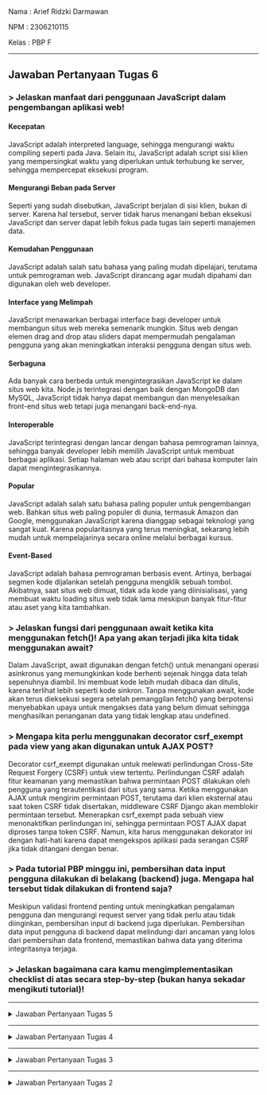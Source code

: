 Nama : Arief Ridzki Darmawan

NPM : 2306210115

Kelas : PBP F

---
## Jawaban Pertanyaan Tugas 6

### > Jelaskan manfaat dari penggunaan JavaScript dalam pengembangan aplikasi web!
#### Kecepatan
JavaScript adalah interpreted language, sehingga mengurangi waktu compiling seperti pada Java. Selain itu, JavaScript adalah script sisi klien yang mempersingkat waktu yang diperlukan untuk terhubung ke server, sehingga mempercepat eksekusi program.

#### Mengurangi Beban pada Server
Seperti yang sudah disebutkan, JavaScript berjalan di sisi klien, bukan di server. Karena hal tersebut, server tidak harus menangani beban eksekusi JavaScript dan server dapat lebih fokus pada tugas lain seperti manajemen data.

#### Kemudahan Penggunaan
JavaScript adalah salah satu bahasa yang paling mudah dipelajari, terutama untuk pemrograman web. JavaScript dirancang agar mudah dipahami dan digunakan oleh web developer.

#### Interface yang Melimpah
JavaScript menawarkan berbagai interface bagi developer untuk membangun situs web mereka semenarik mungkin. Situs web dengan elemen drag and drop atau sliders dapat mempermudah pengalaman pengguna yang akan meningkatkan interaksi pengguna dengan situs web.

#### Serbaguna
Ada banyak cara berbeda untuk mengintegrasikan JavaScript ke dalam situs web kita. Node.js terintegrasi dengan baik dengan MongoDB dan MySQL, JavaScript tidak hanya dapat membangun dan menyelesaikan front-end situs web tetapi juga menangani back-end-nya.

#### Interoperable
JavaScript terintegrasi dengan lancar dengan bahasa pemrograman lainnya, sehingga banyak developer lebih memilih JavaScript untuk membuat berbagai aplikasi. Setiap halaman web atau script dari bahasa komputer lain dapat mengintegrasikannya.

#### Popular
JavaScript adalah salah satu bahasa paling populer untuk pengembangan web. Bahkan situs web paling populer di dunia, termasuk Amazon dan Google, menggunakan JavaScript karena dianggap sebagai teknologi yang sangat kuat. Karena popularitasnya yang terus meningkat, sekarang lebih mudah untuk mempelajarinya secara online melalui berbagai kursus.

#### Event-Based
JavaScript adalah bahasa pemrograman berbasis event. Artinya, berbagai segmen kode dijalankan setelah pengguna mengklik sebuah tombol. Akibatnya, saat situs web dimuat, tidak ada kode yang diinisialisasi, yang membuat waktu loading situs web tidak lama meskipun banyak fitur-fitur atau aset yang kita tambahkan.

### > Jelaskan fungsi dari penggunaan await ketika kita menggunakan fetch()! Apa yang akan terjadi jika kita tidak menggunakan await?
Dalam JavaScript, await digunakan dengan fetch() untuk menangani operasi asinkronus yang memungkinkan kode berhenti sejenak hingga data telah sepenuhnya diambil. Ini membuat kode lebih mudah dibaca dan ditulis, karena terlihat lebih seperti kode sinkron. Tanpa menggunakan await, kode akan terus dieksekusi segera setelah pemanggilan fetch() yang berpotensi menyebabkan upaya untuk mengakses data yang belum dimuat sehingga menghasilkan penanganan data yang tidak lengkap atau undefined. 

### > Mengapa kita perlu menggunakan decorator csrf_exempt pada view yang akan digunakan untuk AJAX POST?
Decorator csrf_exempt digunakan untuk melewati perlindungan Cross-Site Request Forgery (CSRF) untuk view tertentu. Perlindungan CSRF adalah fitur keamanan yang memastikan bahwa permintaan POST dilakukan oleh pengguna yang terautentikasi dari situs yang sama. Ketika menggunakan AJAX untuk mengirim permintaan POST, terutama dari klien eksternal atau saat token CSRF tidak disertakan, middleware CSRF Django akan memblokir permintaan tersebut. Menerapkan csrf_exempt pada sebuah view menonaktifkan perlindungan ini, sehingga permintaan POST AJAX dapat diproses tanpa token CSRF. Namun, kita harus menggunakan dekorator ini dengan hati-hati karena dapat mengekspos aplikasi pada serangan CSRF jika tidak ditangani dengan benar.

### > Pada tutorial PBP minggu ini, pembersihan data input pengguna dilakukan di belakang (backend) juga. Mengapa hal tersebut tidak dilakukan di frontend saja?
Meskipun validasi frontend penting untuk meningkatkan pengalaman pengguna dan mengurangi request server yang tidak perlu atau tidak diinginkan, pembersihan input di backend juga diperlukan. Pembersihan data input pengguna di backend dapat melindungi dari ancaman yang lolos dari pembersihan data frontend, memastikan bahwa data yang diterima integritasnya terjaga.

### > Jelaskan bagaimana cara kamu mengimplementasikan checklist di atas secara step-by-step (bukan hanya sekadar mengikuti tutorial)!


---
<details>
<summary>Jawaban Pertanyaan Tugas 5</summary>
  
### > Jika terdapat beberapa CSS selector untuk suatu elemen HTML, jelaskan urutan prioritas pengambilan CSS selector tersebut!
Penghitungan urutan prioritas (specificity) menggunakan sistem bobot berdasarkan jenis selector yang digunakan. Berikut jenis selector dan specificitynya:
- Inline styles (gaya yang ditulis langsung dalam atribut style pada elemen):
  Contoh: <div style="color: red;">
  Specificity: 1000
- ID selector (#id):
  Contoh: #header { color: blue; }
  Specificity: 100
- Class selector, attribute selector, dan pseudo-class (.class, [attr=value], :hover, dll.):
  Contoh: .nav { color: green; } atau [type="text"] { color: black; }
  Specificity: 10
- Element selector (seperti div, p, span) dan pseudo-element (seperti ::before, ::after):
  Contoh: div { color: yellow; }
  Specificity: 1

Ada beberapa aturan yang berlaku, yaitu:
- Selector yang lebih spesifik akan meng-override selector yang kurang spesifik
- Jika specificity sama, maka CSS akan meng-override yang ada lebih dulu
- !important akan meng-override aturan specificity normal, tapi tetap dapat di-override oleh !important yang memiliki specificity yang lebih tinggi

### > Mengapa responsive design menjadi konsep yang penting dalam pengembangan aplikasi web? Berikan contoh aplikasi yang sudah dan belum menerapkan responsive design!
Responsive design sangat penting dalam pengembangan aplikasi web karena sebuah website dapat dikunjungi orang yang menggunakan berbagai perangkat, ukuran layar, dan orientasi. Responsive design menyesuaikan tata letak, gambar, dan fungsionalitas website agar memberikan pengalaman pengguna yang optimal di berbagai perangkat.

Contoh aplikasi yang sudah menerapkan responsive design sangatlah banyak, mengingat responsive design merupakan hal yang penting dalam pengembangan aplikasi web. Hampir semua website mainstream yang kita kunjungi mendukung responsive design, contohnya Twitter, Instagram, Youtube, dan masih banyak lagi.

Namun masih ada website yang belum menerapkan responsive design. Website-website ini biasanya website lama yang sudah tidak di-maintain atau di-update lagi, contohnya website pemerintah lama, website edukasi lama, website sosial media/e-commerce lama, dan blog personal.

### > Jelaskan perbedaan antara margin, border, dan padding, serta cara untuk mengimplementasikan ketiga hal tersebut!
(Gambar diambil dari http://www.avajava.com/tutorials/lessons/how-are-margins-borders-padding-and-content-related.html)
![how-are-margins-borders-padding-and-content-related-01](https://github.com/user-attachments/assets/6667d951-1821-4efa-9d45-76d87f0e11ed)

Padding:
- Ruang di dalam elemen antara konten dan border elemen.
- Padding menambah ruang di sekitar konten di dalam elemen itu sendiri.
- Contoh: Jika kita memiliki teks di dalam kotak, padding menambah ruang antara teks dan tepi kotak.
- Implementasi: ```padding: 20px; /* Padding sama di semua sisi, kalau ingin sisi yang spesifik, tambahkan -(sisi) (contoh: padding-right: 20px;) */```

Border:
- Garis yang mengelilingi padding (dan konten) dari elemen.
- Border menambahkan batas visual di sekitar elemen dan dapat memiliki berbagai gaya (solid, dashed, dll.), ketebalan, dan warna.
- Border tidak memengaruhi ukuran margin atau padding, tetapi hanya muncul di antara keduanya.
- Implementasi: ```border: 2px solid black; /* ketebalan, style border */```

Margin:
- Ruang di luar elemen yang memisahkan elemen dari elemen lain di sekitarnya.
- Margin menambah jarak antara elemen dan elemen lain yang ada di sekitarnya. Margin adalah bagian terluar dari model kotak.
- Margin bisa "bertabrakan", artinya jika dua elemen berdekatan memiliki margin, margin tersebut bisa saling tumpang tindih daripada menambahkan sesama lain.
- Implementasi: ```margin: 10px 15px 20px 25px; /* top, right, bottom, left secara berurut */```

### > Jelaskan konsep flex box dan grid layout beserta kegunaannya!
(Gambar diambil dari https://blog.nashtechglobal.com/css-grid-vs-flexbox/)
![download-1-3](https://github.com/user-attachments/assets/ea38a203-e430-4ec1-bfd2-7084257dd16e)
#### Flexbox adalah sistem tata letak satu dimensi yang berguna untuk meluruskan item dalam satu sumbu (baris atau kolom).
Konsep Utama Flexbox:
- Flex Container: Elemen induk yang menggunakan properti ```display: flex;``` dan elemen child di dalam kontainer ini menjadi flex items.
- Flex Direction: Menentukan arah item (row, column, row-reverse, column-reverse).
- Justify Content: Mengontrol perataan item horizontal(flex-start, flex-end, center, space-between, space-around, space-evenly).
- Align Items: Mengontrol perataan item vertikal (stretch, flex-start, flex-end, center, baseline).
- Flex Grow/Shrink: Menentukan bagaimana item membesar atau menyusut untuk mengisi ruang dalam kontainer.

Penggunaan Flexbox:
- Meluruskan elemen: Mudah untuk menyejajarkan elemen secara horizontal dan vertikal.
- Bar navigasi: Merapikan dan mendistribusikan menu dalam baris untuk berbagai ukuran layar.
- Layout sederhana: Layout satu dimensi seperti baris produk atau kolom kartu.
  
#### Grid Layout adalah sistem tata letak dua dimensi yang berguna untuk membuat tata letak kompleks yang terstruktur di kedua sumbu (baris dan kolom).
Konsep Utama CSS Grid:
- Grid Container: Elemen induk yang menggunakan properti ```display: grid;```.
- Grid Tracks: Baris dan kolom yang membentuk tata letak grid.
- Grid Template Columns/Rows: Menentukan ukuran dan jumlah kolom dan baris (grid-template-columns: 1fr 1fr 1fr; /* 3 kolom dengan ukuran sama */).
- Grid Gap: Menambahkan ruang di antara baris dan kolom.
- Grid Areas: Memungkinkan elemen tertentu untuk mencakup beberapa baris atau kolom, atau ditempatkan di area tertentu.
- Auto Placement: CSS Grid secara otomatis menempatkan elemen anak ke dalam sel berikutnya yang tersedia, kecuali jika sudah ditempatkan secara spesifik.

Penggunaan Grid Layout:
- Layout halaman kompleks: Membuat layout halaman penuh dengan beberapa baris dan kolom, seperti dashboard atau tata letak majalah.
- Responsive design: Membuat desain yang mengatur ulang konten tergantung pada ukuran layar.
- Layout berbasis grid: Membuat layout dengan sistem grid tetap atau fleksibel di mana item dapat diposisikan dalam beberapa baris dan kolom.

Flexbox dan grid layout dapat digabungkan untuk membuat tampilan sesuai dengan kemauan kita.

### > Jelaskan bagaimana cara kamu mengimplementasikan checklist di atas secara step-by-step (bukan hanya sekadar mengikuti tutorial)!
* Menambahkan Tailwind pada aplikasi di templates/base.html
* Menambahkan function edit_product pada views.py dan menambahkan edit_product.html pada main/templates
* Mengimport edit_product pada urls.py di main dan tambahkan path ke urlpatterns
* Menambahkan tombol edit pada main.html
* Menambahkan fitur delete_product dengan langkah yang sama seperti edit_product
* Menambahkan file navbar.html pada templates di root directory dan mengisinya dengan template yang sudah dikostumisasi
* Memasukkan navbar ke dalam main.html, create_product.html, dan edit_product.html yang berada di subdirektori main/templates/ dengan menggunakan tags include
* Mengkonfigurasikan static files pada aplikasi dengan menambahkan middleware WhiteNoise pada settings.py dan mengkonfigurasikan variabel STATIC_ROOT, STATICFILES_DIRS, dan STATIC_URL
* Membuat file global.css di /static/css pada root directory
* Mengisi global.css dengan custom styling
* Mengubungkan global.css dan script Tailwind ke base.html
* Mengubah login.html, register.html, create_product.html dan edit_product.html dengan custom styling
* Membuat file product_card di main/templates dan mengisinya dengan custom styling
* Menambahkan file sedih-bingits.png di /static/image pada root directory untuk ditampilkan jika tidak ada data produk yang tersedia
* Memasukkan product_card.html dan sedih-bingits.png pada main.html untuk ditampilkan, serta mengisi main.html dengan custom styling
</details>

---
<details>
<summary>Jawaban Pertanyaan Tugas 4</summary>
  
### > Apa perbedaan antara HttpResponseRedirect() dan redirect()
Sebenarnya, redirect() mengandung HttpResponseRedirect(). Namun, HttpResponseRedirect() membutuhkan sebuah URL spesifik yang harus ditulis manual untuk me-redirect user ke URL tersebut, sedangkan redirect() lebih fleksibel karena dapat menerima argumen views atau instance model yang akan diambil URLnya oleh Django dengan sendirinya. Sama seperti HttpResponseRedirect(), redirect() juga dapat menerima argumen URL, sehingga redirect() lebih praktis untuk digunakan juga lebih pendek untuk diketik.

### > Jelaskan cara kerja penghubungan model Product dengan User!
Koneksi antara Product dengan User dibuat dengan ForeignKey, yang menciptakan hubungan one-to-many. Hubungan ini membuat setiap Product hanya akan terhubung dengan satu User, tetapi sebuah User dapat memiliki banyak Product. Field ForeignKey menyimpan referensi ke User, dan jika User dihapus, maka Product yang terasosiasi dengan User tersebut juga akan ikut terhapus.

### > Apa perbedaan antara authentication dan authorization, apakah yang dilakukan saat pengguna login? Jelaskan bagaimana Django mengimplementasikan kedua konsep tersebut.
Authentication adalah proses untuk memastikan bahwa orang yang login di suatu akun adalah benar pemilik akun tersebut (biasanya dengan memasukkan username dan password, tapi dapat dengan metode autentikasi lainnya seperti biometrik).

Authorization adalah proses untuk menentukan apa saja yang dapat dilakukan akun yang sudah diautentikasi. Misalnya, sebuah User tidak dapat mengakses atau mengubah data pengguna lain pada database, tapi sebuah Admin mungkin dapat melakukan hal tersebut.

Untuk authentication, Django memiliki fungsi bawaan django.contrib.auth yang dapat kita gunakan untuk mengimpor authenticate, login, dan logout. Django menangani authorization dengan menggunakan decorators, permissions, atau groups, contohnya @login_required dan @permission_required.

### > Bagaimana Django mengingat pengguna yang telah login? Jelaskan kegunaan lain dari cookies dan apakah semua cookies aman digunakan?
Django mengingat pengguna yang sudah login dengan membuat sebuah session yang IDnya disimpan pada sebuah cookies di browser pengguna. Cookies ini akan di-cek oleh Django untuk mengidentifikasi User dan mengambil data pada session sebelumnya. Cookies juga digunakan untuk menyimpan preferensi pengguna, data analitik, atau fitur "remember me" yang membuat User tidak perlu login lagi. Tidak semua cookies aman untuk digunakan, cookies yang tidak memiliki flag seperti HttpOnly, Secure, atau SameSite cukup rentan terhadap serangan.

### > Jelaskan bagaimana cara kamu mengimplementasikan checklist di atas secara step-by-step (bukan hanya sekadar mengikuti tutorial).
#### Membuat laman agar user dapat membuat akun (register)
* Mengimport UserCreation dan menambahkan function register pada views.py
* Membuat file register.html pada main/templates
* Mengimport register serta menambahkan path ke urlpatterns pada urls.py
#### Membuat fitur agar user dapat login
* Mengimport authenticate, login, dan AuthenticationForm dan menambahkan function login_user pada views.py
* Membuat file login.html pada main/templates
* Mengimport login_user serta menambahkan path ke urlpatterns pada urls.py
#### Membuat tombol agar user dapat logout
* Mengimport logout dan menambahkan function logout_user pada views.py
* Menambahkan button "Logout" pada main.html pada main/templates
* Mengimport logout_user serta menambahkan path ke urlpatterns pada urls.py
#### Membuat autentikasi
* Mengimport login_required pada views.py dan menambahkan @login_required di atas fungsi show_main (agar laman utama hanya dapat diakses jika sudah login)
#### Menggunakan cookies
* Mengimport HttpResponseRedirect, reverse, dan datetime dan menambahkan 'last_login' pada login_user dan show_main
* Mengubah function logout_user untuk menghapus cookie last_login saat pengguna logout
* Menambahkan "Last login" pada main.html
#### Menghubungkan User dengan Product
* Mengimport User pada models.py
* Menambahkan user = models.ForeignKey(User, on_delete=models.CASCADE) pada model Product
* Mengubah create_product dan show_main pada views.py untuk mengambil data dari objek User dan mengisinya pada field user

### > Bukti pembuatan dua akun dummy dengan tiga dummy data per akun
![Screenshot 2024-09-25 002347](https://github.com/user-attachments/assets/8557316b-0cb1-4ec4-bdcf-e01e67ac1626)
![Screenshot 2024-09-25 002419](https://github.com/user-attachments/assets/70415473-86b9-4fd1-8b48-70411bf5c273)
![Screenshot 2024-09-25 002459](https://github.com/user-attachments/assets/aba6695e-e1d1-4434-b1ee-f8275ad2ea6c)
</details>

---
<details>
<summary>Jawaban Pertanyaan Tugas 3</summary>

### > Jelaskan mengapa kita memerlukan data delivery dalam pengimplementasian sebuah platform?
Data delivery penting dalam pengimplementasian platform karena memungkinkan komunikasi antar komponen, memastikan interaksi pengguna secara real-time, dan menjaga konsistensi data di seluruh sistem. Hal ini mendukung skalabilitas dan kinerja dengan menangani traffic yang besar secara efisien sambil mengurangi latensi. Tanpa data delivery yang efektif, platform akan sulit beroperasi dengan lancar dan memenuhi kebutuhan pengguna atau bisnis.

### > Menurutmu, mana yang lebih baik antara XML dan JSON? Mengapa JSON lebih populer dibandingkan XML?
JSON lebih populer daripada XML karena lebih sederhana, strukturnya ringan, dan kemudahan penggunaannya. JSON memiliki sintaks yang sederhana dengan overhead yang lebih sedikit, membuatnya efisien untuk transmisi data, terutama di web. JSON didukung secara native oleh JavaScript, menjadikannya ideal untuk pengembangan web, dan JSON menangani tipe data seperti angka dan array lebih efektif dibandingkan XML yang memperlakukan semua data sebagai teks. Selain itu, JSON banyak digunakan dalam API karena ukurannya yang lebih kecil dan parsing yang lebih cepat, sementara XML lebih cocok untuk struktur data yang kompleks, namun umumnya lebih verbose dan sulit digunakan.

### > Jelaskan fungsi dari method is_valid() pada form Django dan mengapa kita membutuhkan method tersebut?
Metode is_valid() di Django sangat penting untuk memastikan bahwa data dari form atau serializer memenuhi aturan validasi, sehingga mencegah data yang tidak valid atau berbahaya diproses. Metode ini memeriksa data berdasarkan kriteria yang telah ditentukan, menangani kesalahan dengan memberikan feedback. Jika valid, data yang sudah bersih dapat diakses untuk digunakan dengan aman. 

### > Mengapa kita membutuhkan csrf_token saat membuat form di Django? Apa yang dapat terjadi jika kita tidak menambahkan csrf_token pada form Django? Bagaimana hal tersebut dapat dimanfaatkan oleh penyerang?
csrf_token di Django mencegah serangan Cross-Site Request Forgery (CSRF), di mana penyerang dapat menipu pengguna agar tanpa sadar mengirim permintaan yang tidak diizinkan ke sebuah situs web. Tanpa token ini, penyerang bisa mengeksploitasi sesi yang telah diautentikasi dan membuat perubahan atau tindakan yang tidak diizinkan atas nama pengguna. Token ini memastikan bahwa pengiriman form berasal dari sumber tepercaya dengan memverifikasikan keaslian permintaan sehingga mencegah tindakan berbahaya dari situs web eksternal.

### > Jelaskan bagaimana cara kamu mengimplementasikan checklist di atas secara step-by-step (bukan hanya sekadar mengikuti tutorial).
* Mengubah primary key menjadi UUID untuk mencegah celah keamanan dan melakukan migrasi
* Membuat forms.py berisi struktur form (fields untuk model)
* Import class form dan model ke views.py dan buat fungsi create_product yang menerima parameter request
* Import fungsi create_product pada views.py dan menambahkan path url ke url_patterns
* Buat file create_product.html pada templates
* Tambahkan kode untuk menampilkan data produk dalam bentuk tabel serta tombol "Add Product" yang akan redirect ke halaman form
* Menjalankan server Django pada localhost untuk memastikan bahwa fitur berfungsi
* Import HttpResponse dan serializers pada views.py dan buat fungsi show_xml yang me-return HttpResponse
* Import fungsi show_xml pada views.py dan menambahkan path url ke url_patterns
* Membuat fungsi show_json yang me-return HttpResponse
* Import fungsi show_json pada views.py dan menambahkan path url ke url_patterns
* Buat request baru pada postman dengan method GET dengan url http://localhost:8000/xml/ dan http://localhost:8000/json/ untuk mengetes apakah data terkirim dengan baik
* Membuat direktori .github pada proyek dengan subdirektori workflows
* Membuat file deploy.yml pada direktori workflows
* Buat secret pada repositori, dengan nama PWS_URL dan mengisinya dengan format https://(username.sso):(password proyek PWS)@pbp.cs.ui.ac.id/(username.sso)/(nama proyekmu)
* Menambahkan CSRF_TRUSTED_ORIGINS pada settings.py di direktori proyek
* Melakukan add, commit, dan push ke repository GitHub dan mengecek apakah proyek di PWS sudah ter-deploy secara otomatis

### > Mengakses keempat URL di poin 2 menggunakan Postman, membuat screenshot dari hasil akses URL pada Postman, dan menambahkannya ke dalam README.md.
![Screenshot 2024-09-17 221822](https://github.com/user-attachments/assets/c2f88511-87ba-4cd3-822a-c93408f27278)
![Screenshot 2024-09-17 222002](https://github.com/user-attachments/assets/2256087d-befb-43af-a9dc-32f23617c064)
![Screenshot 2024-09-17 221932](https://github.com/user-attachments/assets/3341fecb-4d9f-4a47-9bba-36e3e37ffd0f)
![Screenshot 2024-09-17 222018](https://github.com/user-attachments/assets/3d55c02f-4c24-4d5f-b54f-63c730850822)
</details>

---
<details>
<summary>Jawaban Pertanyaan Tugas 2</summary>

### > Jelaskan bagaimana cara kamu mengimplementasikan checklist di atas secara step-by-step (bukan hanya sekadar mengikuti tutorial).
* Membuat direktori dagangsekitar lokal
* Membuat repository dagangsekitar pada GitHub
* Menghubungkan direktori lokal dengan repository GitHub dengan command git remote add origin
* Mengaktifkan virtual environment
* Membuat requirements.txt pada direktori lokal dan melakukan pip install -r requirements.txt
* Membuat proyek Django baru bernama dagangsekitar
* Menambahkan "127.0.0.1" pada ALLOWED_HOSTS
* Menjalankan server Django pada localhost untuk memastikan bahwa Django berhasil diinstal
* Menambahkan file .gitignore
* Membuat proyek baru pada website PWS dan menambahkan url deployment pada ALLOWED_HOSTS
* Membuat aplikasi main baru pada direktori lokal dengan command py manage.py startapp main
* Menambahkan 'main' pada INSTALLED_APPS
* Membuat folder templates berisi main.html pada aplikasi main
* Mengisi main.html dengan apa yang ingin ditampilkan (nama toko, npm, nama, kelas)
* Mengisi models.py pada aplikasi main dengan class Product dengan atribut name, price, dan description
* Melakukan migrasi model
* Menambahkan fungsi show_main pada views.py pada aplikasi main
* Membuat urls.py pada aplikasi main dan mengisinya dengan routing untuk memetakan fungsi pada views.py
* Menambahkan path('', include('main.urls')) pada url_patterns pada proyek dagangsekitar (bukan di main)
* Membuat tests.py pada aplikasi main dan mengisinya dengan test case
* Melakukan add, commit, dan push ke repository GitHub
* Melakukan push ke PWS

### > Buatlah bagan yang berisi request client ke web aplikasi berbasis Django beserta responnya dan jelaskan pada bagan tersebut kaitan antara urls.py, views.py, models.py, dan berkas html.
![Frame 1](https://github.com/user-attachments/assets/bdbde251-4b8b-4e8b-9ec0-6605d80cc51c)

### > Jelaskan fungsi git dalam pengembangan perangkat lunak!
Git berfungsi sebagai sistem pengontrol versi, yaitu untuk mencatat setiap perubahan file proyek yang dikerjakan oleh seorang atau banyak orang. Hal ini meningkatkan efisiensi dalam pembuatan program karena setiap perubahan dapat dilacak secara detail, memudahkan rollback ke versi sebelumnya jika terjadi kesalahan, serta memungkinkan kolaborasi antar pengembang dengan sinkronisasi yang baik. Git juga memungkinkan penggabungan (merge) dari berbagai cabang (branch) proyek sehingga tim bisa bekerja secara paralel tanpa mengganggu alur kerja satu sama lain.

### > Menurut Anda, dari semua framework yang ada, mengapa framework Django dijadikan permulaan pembelajaran pengembangan perangkat lunak?
Django adalah framework yang ideal untuk memulai pengembangan perangkat lunak karena mempunyai fitur bawaan yang berguna seperti autentikasi, ORM, dan keamanan yang cukup kuat. Arsitekturnya yang terstruktur membuat Django mendukung skalabilitas seiring pertumbuhan aplikasi. Fitur keamanannya juga kuat, seperti perlindungan terhadap SQL injection dan CSRF. Selain itu, komunitas dan dokumentasi Django luas, ditambah dengan keserbagunaannya untuk berbagai proyek mulai dari situs web kecil hingga aplikasi berskala besar.

### > Mengapa model pada Django disebut sebagai ORM?
Dalam Django, model disebut ORM (Object-Relational Mapping) karena memetakan objek Python ke tabel database relasional, yang memungkinkan developer berinteraksi dengan database menggunakan kode Python tanpa harus menulis SQL secara langsung. Setiap class atribut model mewakili sebuah tabel kolom atau fields, sedangkan instance-nya mewakili sebuah baris. ORM menangani konversi antara kedua format ini, memudahkan operasi database seperti membuat, mengambil, memperbarui, atau menghapus data.
</details>
